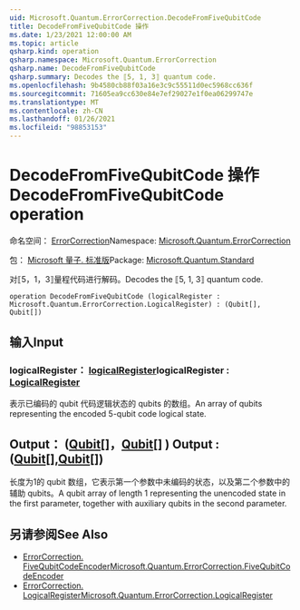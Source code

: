 ```yaml
---
uid: Microsoft.Quantum.ErrorCorrection.DecodeFromFiveQubitCode
title: DecodeFromFiveQubitCode 操作
ms.date: 1/23/2021 12:00:00 AM
ms.topic: article
qsharp.kind: operation
qsharp.namespace: Microsoft.Quantum.ErrorCorrection
qsharp.name: DecodeFromFiveQubitCode
qsharp.summary: Decodes the ⟦5, 1, 3⟧ quantum code.
ms.openlocfilehash: 9b4580cb88f03a16e3c9c55511d0ec5968cc636f
ms.sourcegitcommit: 71605ea9cc630e84e7ef29027e1f0ea06299747e
ms.translationtype: MT
ms.contentlocale: zh-CN
ms.lasthandoff: 01/26/2021
ms.locfileid: "98853153"
---
```

# <a name="decodefromfivequbitcode-operation"></a><span data-ttu-id="619dc-102">DecodeFromFiveQubitCode 操作</span><span class="sxs-lookup"><span data-stu-id="619dc-102">DecodeFromFiveQubitCode operation</span></span>

<span data-ttu-id="619dc-103">命名空间： [ErrorCorrection](xref:Microsoft.Quantum.ErrorCorrection)</span><span class="sxs-lookup"><span data-stu-id="619dc-103">Namespace: [Microsoft.Quantum.ErrorCorrection](xref:Microsoft.Quantum.ErrorCorrection)</span></span>

<span data-ttu-id="619dc-104">包： [Microsoft 量子. 标准版](https://nuget.org/packages/Microsoft.Quantum.Standard)</span><span class="sxs-lookup"><span data-stu-id="619dc-104">Package: [Microsoft.Quantum.Standard](https://nuget.org/packages/Microsoft.Quantum.Standard)</span></span>


<span data-ttu-id="619dc-105">对⟦5，1，3⟧量程代码进行解码。</span><span class="sxs-lookup"><span data-stu-id="619dc-105">Decodes the ⟦5, 1, 3⟧ quantum code.</span></span>

```qsharp
operation DecodeFromFiveQubitCode (logicalRegister : Microsoft.Quantum.ErrorCorrection.LogicalRegister) : (Qubit[], Qubit[])
```


## <a name="input"></a><span data-ttu-id="619dc-106">输入</span><span class="sxs-lookup"><span data-stu-id="619dc-106">Input</span></span>

### <a name="logicalregister--logicalregister"></a><span data-ttu-id="619dc-107">logicalRegister： [logicalRegister](xref:Microsoft.Quantum.ErrorCorrection.LogicalRegister)</span><span class="sxs-lookup"><span data-stu-id="619dc-107">logicalRegister : [LogicalRegister](xref:Microsoft.Quantum.ErrorCorrection.LogicalRegister)</span></span>

<span data-ttu-id="619dc-108">表示已编码的 qubit 代码逻辑状态的 qubits 的数组。</span><span class="sxs-lookup"><span data-stu-id="619dc-108">An array of qubits representing the encoded 5-qubit code logical state.</span></span>



## <a name="output--qubitqubit"></a><span data-ttu-id="619dc-109">Output： ([Qubit](xref:microsoft.quantum.lang-ref.qubit)[]，[Qubit](xref:microsoft.quantum.lang-ref.qubit)[] ) </span><span class="sxs-lookup"><span data-stu-id="619dc-109">Output : ([Qubit](xref:microsoft.quantum.lang-ref.qubit)[],[Qubit](xref:microsoft.quantum.lang-ref.qubit)[])</span></span>

<span data-ttu-id="619dc-110">长度为1的 qubit 数组，它表示第一个参数中未编码的状态，以及第二个参数中的辅助 qubits。</span><span class="sxs-lookup"><span data-stu-id="619dc-110">A qubit array of length 1 representing the unencoded state in the first parameter, together with auxiliary qubits in the second parameter.</span></span>

## <a name="see-also"></a><span data-ttu-id="619dc-111">另请参阅</span><span class="sxs-lookup"><span data-stu-id="619dc-111">See Also</span></span>

- [<span data-ttu-id="619dc-112">ErrorCorrection. FiveQubitCodeEncoder</span><span class="sxs-lookup"><span data-stu-id="619dc-112">Microsoft.Quantum.ErrorCorrection.FiveQubitCodeEncoder</span></span>](xref:Microsoft.Quantum.ErrorCorrection.FiveQubitCodeEncoder)
- [<span data-ttu-id="619dc-113">ErrorCorrection. LogicalRegister</span><span class="sxs-lookup"><span data-stu-id="619dc-113">Microsoft.Quantum.ErrorCorrection.LogicalRegister</span></span>](xref:Microsoft.Quantum.ErrorCorrection.LogicalRegister)